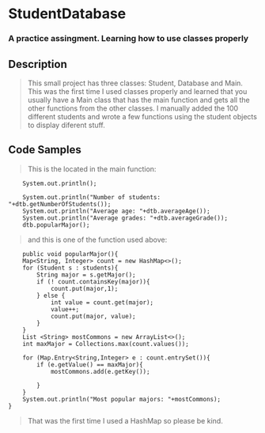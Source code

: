 # StudentDatabase
### A practice assingment. Learning how to use classes properly

## Description
> This small project has three classes: Student, Database and Main. 
This was the first time I used classes properly and learned that you usually have a Main class that has the main function and gets all the other functions from the other classes.
I manually added the 100 different students and wrote a few functions using the student objects to display diferent stuff.


## Code Samples
> This is the located in the main function:

        System.out.println();

        System.out.println("Number of students: "+dtb.getNumberOfStudents());
        System.out.println("Average age: "+dtb.averageAge());
        System.out.println("Average grades: "+dtb.averageGrade());
        dtb.popularMajor();
        
> and this is one of the function used above:

        public void popularMajor(){
        Map<String, Integer> count = new HashMap<>();
        for (Student s : students){
            String major = s.getMajor();
            if (! count.containsKey(major)){
                count.put(major,1);
            } else {
                int value = count.get(major);
                value++;
                count.put(major, value);
            }
        }
        List <String> mostCommons = new ArrayList<>();
        int maxMajor = Collections.max(count.values());

        for (Map.Entry<String,Integer> e : count.entrySet()){
            if (e.getValue() == maxMajor){
                mostCommons.add(e.getKey());

            }
        }
        System.out.println("Most popular majors: "+mostCommons);
    }
    
> That was the first time I used a HashMap so please be kind.
